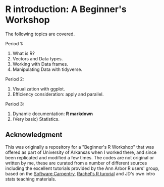 # R introduction: A Beginner's Workshop


The following topics are covered. 

Period 1:

1.  What is R? 
2.  Vectors and Data types. 
3.  Working with Data frames. 
4.  Manipulating Data with tidyverse. 

Period 2: 

1.  Visualization with ggplot.
2. Efficiency consideration: apply and parallel. 

Period 3: 

1.  Dynamic documentation: **R markdown**
2.  (Very basic) Statistics.


## Acknowledgment

This was originally a repository for a "Beginner's R Workshop" that was offered as part of University of Arkansas when I worked there, and since been replicated and modified a few times. The codes are not original or written by me, these are curated from a number of different sources including the excellent tutorials provided by the Ann Arbor R users' group, based on the [Software Carpentry](http://datacarpentry.org), [Rachel's R turorial](https://www.kaggle.com/rtatman/rachael-s-r-tutorials/notebook) and JD's own intro stats teaching materials. 

